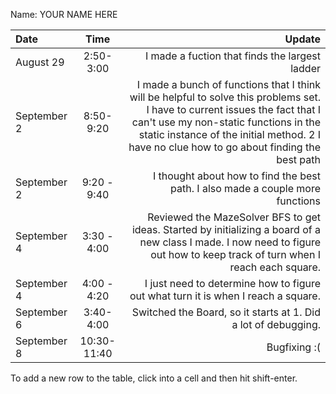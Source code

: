 Name: YOUR NAME HERE

| Date        |     Time     |                                                                                                                                                                                                                                                               Update |
|:------------|:------------:|---------------------------------------------------------------------------------------------------------------------------------------------------------------------------------------------------------------------------------------------------------------------:|
| August 29   |  2:50-3:00   |                                                                                                                                                                                                                       I made a fuction that finds the largest ladder |
| September 2 |  8:50-9:20   | I made a bunch of functions that I think will be helpful to solve this problems set. I have to current issues the fact that I can't use my non-static functions in the static instance of the initial method. 2 I have no clue how to go about finding the best path |
| September 2 | 9:20 - 9:40  |                                                                                                                                                                                       I thought about how to find the best path. I also made a couple more functions |
| September 4 | 3:30 - 4:00  |                                                                                        Reviewed the MazeSolver BFS to get ideas. Started by initializing a board of a new class I made. I now need to figure out how to keep track of turn when I reach each square. |
| September 4 | 4:00  - 4:20 |                                                                                                                                                                                    I just need to determine how to figure out what turn it is when I reach a square. |
| September 6 |  3:40-4:00   |                                                                                                                                                                                                       Switched the Board, so it starts at 1. Did a lot of debugging. |
| September 8 | 10:30-11:40  |                                                                                                                                                                                                                                                         Bugfixing :( |


To add a new row to the table, click into a cell and then hit shift-enter.